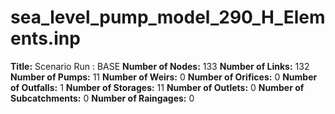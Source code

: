 # sea_level_pump_model_290_H_Elements.inp
**Title:** Scenario Run :  BASE
**Number of Nodes:** 133
**Number of Links:** 132
**Number of Pumps:** 11
**Number of Weirs:** 0
**Number of Orifices:** 0
**Number of Outfalls:** 1
**Number of Storages:** 11
**Number of Outlets:** 0
**Number of Subcatchments:** 0
**Number of Raingages:** 0
